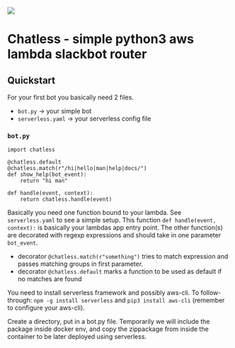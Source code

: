 ![](https://github.com/mamolli/chatless/workflows/ci/badge.svg) 
# Chatless - simple python3 aws lambda slackbot router
## Quickstart

For your first bot you basically need 2 files.
* `bot.py` -> your simple bot
* `serverless.yaml` -> your serverless config file

### `bot.py`
```
import chatless

@chatless.default
@chatless.match(r"/hi|hello|man|help|docs/")
def show_help(bot_event):
    return "hi man"

def handle(event, context):
    return chatless.handle(event)

```

Basically you need one function bound to your lambda.
See `serverless.yaml` to see a simple setup.
This function `def handle(event, context):` is basically your lambdas app entry point.
The other function(s) are decorated with regexp expressions and should take in one parameter `bot_event`.
* decorator `@chatless.match(r"something")` tries to match expression and passes matching groups in first parameter.
* decorator `@chatless.default` marks a function to be used as default if no matches are found


You need to install serverless framework and possibly aws-cli.
To follow-through:
`npm -g install serverless` and `pip3 install aws-cli` (remember to configure your aws-cli).

Create a directory, put in a bot.py file.
Temporarily we will include the package inside docker env, and copy the zippackage from inside the container to be later deployed using serverless.
